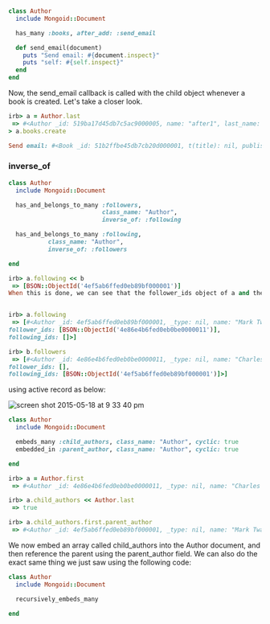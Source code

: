 ```ruby


class Author
  include Mongoid::Document

  has_many :books, after_add: :send_email

  def send_email(document)
    puts "Send email: #{document.inspect}"
    puts "self: #{self.inspect}"
  end
end
```


Now, the send_email callback is called with the child object whenever a book is created. Let's take a closer look.

```ruby
irb> a = Author.last
 => #<Author _id: 519ba17d45db7c5ac9000005, name: "after1", last_name: nil, wallet: nil, password: nil> 
> a.books.create

Send email: #<Book _id: 51b2ffbe45db7cb20d000001, t(title): nil, published_date: nil, is_best_seller: false, awards: [], reviews: nil, currency: nil, author_id: "519ba17d45db7c5ac9000005">

```


### inverse_of

```ruby
class Author
  include Mongoid::Document

  has_and_belongs_to_many :followers, 
                          class_name: "Author",
                          inverse_of: :following

  has_and_belongs_to_many :following, 
           class_name: "Author",
           inverse_of: :followers

end
```

```ruby
irb> a.following << b
 => [BSON::ObjectId('4ef5ab6ffed0eb89bf000001')]
When this is done, we can see that the follower_ids object of a and the following_ids of b are updated together! This is shown in the following code:


irb> a.following
 => [#<Author _id: 4ef5ab6ffed0eb89bf000001, _type: nil, name: "Mark Twain", 
follower_ids: [BSON::ObjectId('4e86e4b6fed0eb0be0000011')], 
following_ids: []>]

irb> b.followers
 => [#<Author _id: 4e86e4b6fed0eb0be0000011, _type: nil, name: "Charles Dickens", 
follower_ids: [], 
following_ids: [BSON::ObjectId('4ef5ab6ffed0eb89bf000001')]>] 

```

using active record as below:

![screen shot 2015-05-18 at 9 33 40 pm](https://cloud.githubusercontent.com/assets/83296/7693868/32974eee-fda6-11e4-809a-edb907b0279f.png)


```ruby
class Author
  include Mongoid::Document

  embeds_many :child_authors, class_name: "Author", cyclic: true
  embedded_in :parent_author, class_name: "Author", cyclic: true

end
```

```ruby
irb> a = Author.first
 => #<Author _id: 4e86e4b6fed0eb0be0000011, _type: nil, name: "Charles Dickens">

irb> a.child_authors << Author.last
 => true

irb> a.child_authors.first.parent_author
 => #<Author _id: 4ef5ab6ffed0eb89bf000001, _type: nil, name: "Mark Twain"> 
```

We now embed an array called child_authors into the Author document, and then reference the parent using the parent_author field. We can also do the exact same thing we just saw using the following code:

```ruby
class Author
  include Mongoid::Document

  recursively_embeds_many

end
```
